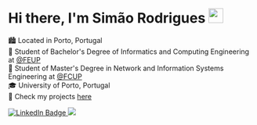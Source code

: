 # **Hi there, I'm Simão Rodrigues** <img src="https://raw.githubusercontent.com/MartinHeinz/MartinHeinz/master/wave.gif" width="30px" height="30px" />

🏙️ Located in Porto, Portugal <br>
📖 Student of Bachelor's Degree of Informatics and Computing Engineering at [@FEUP](https://sigarra.up.pt/feup/pt/web_page.inicial) <br>
📖 Student of Master's Degree in Network and Information Systems Engineering at [@FCUP](https://sigarra.up.pt/fcup/pt/web_page.inicial) <br>
🎓 University of Porto, Portugal <br>
📔 Check my projects [here](https://github.com/qsimaor/projects) <br>

<a href="https://www.linkedin.com/qsimaor/">
  <img src="https://img.shields.io/badge/LinkedIn-0077B5?style=for-the-badge&logo=linkedin&logoColor=white" alt="LinkedIn Badge"/>
</a>

<a href = "mailto:qrodrigues.simao@gmail.com">
  <img src="https://img.shields.io/badge/Gmail-D14836?style=for-the-badge&logo=gmail&logoColor=white" target="_blank"/>
</a>
